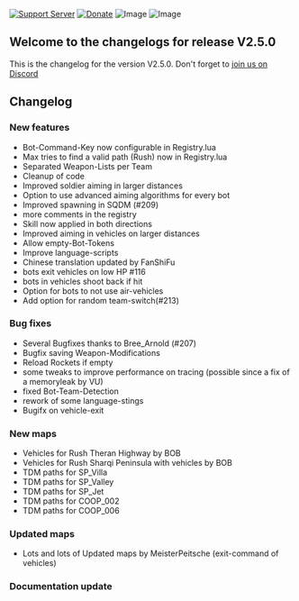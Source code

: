 [![Support Server](https://img.shields.io/discord/862736286774198322.svg?label=Discord&logo=Discord&colorB=7289da&style=for-the-badge)](https://discord.gg/K44VsQsKnx)
[![Donate](https://img.shields.io/badge/Donate-PayPal-green.svg?style=for-the-badge)](https://www.paypal.me/joe91de)
![Image](https://img.shields.io/github/downloads/Joe91/fun-bots/total?style=for-the-badge)
![Image](https://img.shields.io/github/stars/Joe91/fun-bots?style=for-the-badge)

## Welcome to the changelogs for release **V2.5.0**
This is the changelog for the version V2.5.0. Don't forget to [join us on Discord](https://discord.funbots.dev)

## Changelog

### New features
* Bot-Command-Key now configurable in Registry.lua
* Max tries to find a valid path (Rush) now in Registry.lua
* Separated Weapon-Lists per Team
* Cleanup of code
* Improved soldier aiming in larger distances
* Option to use advanced aiming algorithms for every bot
* Improved spawning in SQDM (#209)
* more comments in the registry
* Skill now applied in both directions
* Improved aiming in vehicles on larger distances
* Allow empty-Bot-Tokens
* Improve language-scripts
* Chinese translation updated by FanShiFu
* bots exit vehicles on low HP #116
* bots in vehicles shoot back if hit
* Option for bots to not use air-vehicles
* Add option for random team-switch(#213)

### Bug fixes
* Several Bugfixes thanks to Bree_Arnold (#207)
* Bugfix saving Weapon-Modifications
* Reload Rockets if empty
* some tweaks to improve performance on tracing (possible since a fix of a memoryleak by VU)
* fixed Bot-Team-Detection
* rework of some language-stings
* Bugifx on vehicle-exit

### New maps
* Vehicles for Rush Theran Highway by BOB
* Vehicles for Rush Sharqi Peninsula with vehicles by BOB
* TDM paths for SP_Villa
* TDM paths for SP_Valley
* TDM paths for SP_Jet
* TDM paths for COOP_002
* TDM paths for COOP_006

### Updated maps
* Lots and lots of Updated maps by MeisterPeitsche (exit-command of vehicles)

### Documentation update

